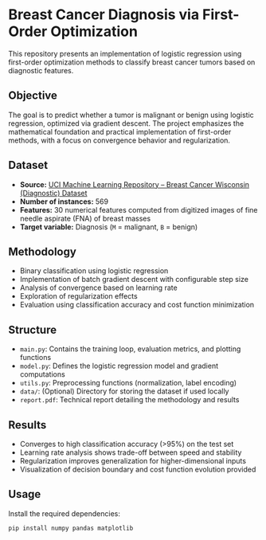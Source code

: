 # Breast Cancer Diagnosis via First-Order Optimization

This repository presents an implementation of logistic regression using first-order optimization methods to classify breast cancer tumors based on diagnostic features.

## Objective

The goal is to predict whether a tumor is malignant or benign using logistic regression, optimized via gradient descent. The project emphasizes the mathematical foundation and practical implementation of first-order methods, with a focus on convergence behavior and regularization.

## Dataset

- **Source:** [UCI Machine Learning Repository – Breast Cancer Wisconsin (Diagnostic) Dataset](https://archive.ics.uci.edu/dataset/17/breast+cancer+wisconsin+diagnostic)
- **Number of instances:** 569
- **Features:** 30 numerical features computed from digitized images of fine needle aspirate (FNA) of breast masses
- **Target variable:** Diagnosis (`M` = malignant, `B` = benign)

## Methodology

- Binary classification using logistic regression
- Implementation of batch gradient descent with configurable step size
- Analysis of convergence based on learning rate
- Exploration of regularization effects
- Evaluation using classification accuracy and cost function minimization

## Structure

- `main.py`: Contains the training loop, evaluation metrics, and plotting functions
- `model.py`: Defines the logistic regression model and gradient computations
- `utils.py`: Preprocessing functions (normalization, label encoding)
- `data/`: (Optional) Directory for storing the dataset if used locally
- `report.pdf`: Technical report detailing the methodology and results

## Results

- Converges to high classification accuracy (>95%) on the test set
- Learning rate analysis shows trade-off between speed and stability
- Regularization improves generalization for higher-dimensional inputs
- Visualization of decision boundary and cost function evolution provided

## Usage

Install the required dependencies:

```bash
pip install numpy pandas matplotlib
